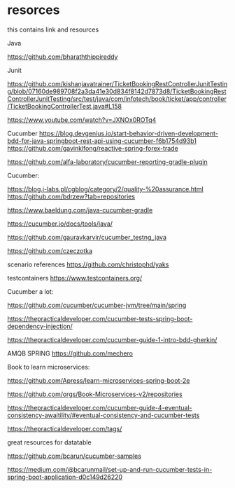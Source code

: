 # resorces
this contains link and resources

Java

https://github.com/bharaththippireddy

Junit

https://github.com/kishanjavatrainer/TicketBookingRestControllerJunitTesting/blob/07160de989708f2a3da41e30d834f8142d7873d8/TicketBookingRestControllerJunitTesting/src/test/java/com/infotech/book/ticket/app/controller/TicketBookingControllerTest.java#L158


https://www.youtube.com/watch?v=JXNOx0ROTq4


Cucumber
https://blog.devgenius.io/start-behavior-driven-development-bdd-for-java-springboot-rest-api-using-cucumber-f6b1754d93b1
https://github.com/gavinklfong/reactive-spring-forex-trade


https://github.com/alfa-laboratory/cucumber-reporting-gradle-plugin

Cucumber:

https://blog.j-labs.pl/cgblog/category/2/quality-%20assurance.html
https://github.com/bdrzew?tab=repositories


https://www.baeldung.com/java-cucumber-gradle

https://cucumber.io/docs/tools/java/

https://github.com/gauravkarvir/cucumber_testng_java

https://github.com/czeczotka

scenario references
https://github.com/christophd/yaks

testcontainers
https://www.testcontainers.org/


Cucumber a lot:

https://github.com/cucumber/cucumber-jvm/tree/main/spring

https://thepracticaldeveloper.com/cucumber-tests-spring-boot-dependency-injection/

https://thepracticaldeveloper.com/cucumber-guide-1-intro-bdd-gherkin/

AMQB SPRING
https://github.com/mechero

Book to learn microservices:

https://github.com/Apress/learn-microservices-spring-boot-2e

https://github.com/orgs/Book-Microservices-v2/repositories

https://thepracticaldeveloper.com/cucumber-guide-4-eventual-consistency-awaitility/#eventual-consistency-and-cucumber-tests

https://thepracticaldeveloper.com/tags/


great resources for datatable

https://github.com/bcarun/cucumber-samples

https://medium.com/@bcarunmail/set-up-and-run-cucumber-tests-in-spring-boot-application-d0c149d26220



